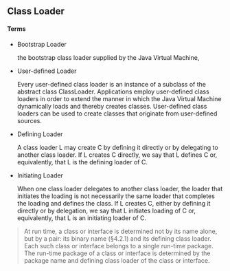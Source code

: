 ## Class Loader
#### Terms
- Bootstrap Loader

    the bootstrap class loader supplied by the Java Virtual Machine, 
- User-defined Loader

     Every user-defined class loader is an instance of a subclass of the
     abstract class ClassLoader. Applications employ user-defined class
     loaders in order to extend the manner in which the Java Virtual
     Machine dynamically loads and thereby creates classes. User-defined
     class loaders can be used to create classes that originate from
     user-defined sources.
- Defining Loader

    A class loader L may create C by defining it directly or by
    delegating to another class loader. If L creates C directly, we say
    that L defines C or, equivalently, that L is the defining loader of
    C.
- Initiating Loader

    When one class loader delegates to another class loader, the loader
    that initiates the loading is not necessarily the same loader that
    completes the loading and defines the class. If L creates C, either
    by defining it directly or by delegation, we say that L initiates
    loading of C or, equivalently, that L is an initiating loader of C.
    
> At run time, a class or interface is determined not by its name alone,
> but by a pair: its binary name (§4.2.1) and its defining class loader.
> Each such class or interface belongs to a single run-time package. The
> run-time package of a class or interface is determined by the package
> name and defining class loader of the class or interface.